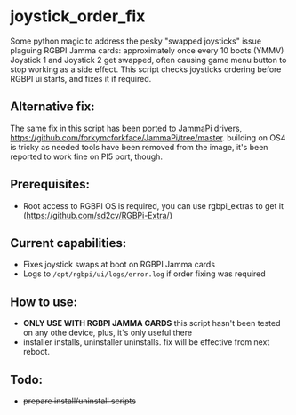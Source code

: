 # joystick_order_fix
Some python magic to address the pesky "swapped joysticks" issue plaguing RGBPI Jamma cards: approximately once every 10 boots (YMMV) Joystick 1 and Joystick 2
get swapped, often causing game menu button to stop working as a side effect. This script checks joysticks ordering before RGBPI ui starts, and fixes it if required.

## Alternative fix:
The same fix in this script has been ported to JammaPi drivers, https://github.com/forkymcforkface/JammaPi/tree/master. building on OS4 is tricky as needed tools have been removed from the image,
it's been reported to work fine on PI5 port, though.

## Prerequisites:

- Root access to RGBPI OS is required, you can use rgbpi_extras to get it (https://github.com/sd2cv/RGBPi-Extra/)

## Current capabilities:
- Fixes joystick swaps at boot on RGBPI Jamma cards
- Logs to `/opt/rgbpi/ui/logs/error.log` if order fixing was required

## How to use:
- **ONLY USE WITH RGBPI JAMMA CARDS** this script hasn't been tested on any othe device, plus, it's only useful there
- installer installs, uninstaller uninstalls. fix will be effective from next reboot.


## Todo:
-  ~~prepare install/uninstall scripts~~

